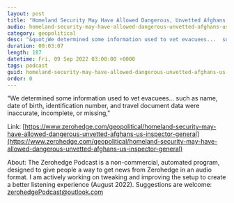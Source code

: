 ```yaml
---
layout: post
title: "Homeland Security May Have Allowed Dangerous, Unvetted Afghans Into US: Inspector General"
audio: homeland-security-may-have-allowed-dangerous-unvetted-afghans-us-inspector-general-0
category: geopolitical
desc: "&quot;We determined some information used to vet evacuees...  such as name, date of birth, identification number, and travel document data were inaccurate, incomplete, or missing,&quot; "
duration: 00:03:07
length: 187
datetime: Fri, 09 Sep 2022 03:00:00 +0000
tags: podcast
guid: homeland-security-may-have-allowed-dangerous-unvetted-afghans-us-inspector-general-0
order: 0
---
```

&quot;We determined some information used to vet evacuees...  such as name, date of birth, identification number, and travel document data were inaccurate, incomplete, or missing,&quot; 

Link: [https://www.zerohedge.com/geopolitical/homeland-security-may-have-allowed-dangerous-unvetted-afghans-us-inspector-general](https://www.zerohedge.com/geopolitical/homeland-security-may-have-allowed-dangerous-unvetted-afghans-us-inspector-general)

About: The Zerohedge Podcast is a non-commercial, automated program, designed to give people a way to get news from Zerohedge in an audio format.  I am actively working on tweaking and improving the setup to create a better listening experience (August 2022).  Suggestions are welcome: [zerohedgePodcast@outlook.com](mailto:zerohedgePodcast@outlook.com)